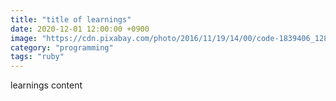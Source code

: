 ```yaml
---
title: "title of learnings"
date: 2020-12-01 12:00:00 +0900
image: "https://cdn.pixabay.com/photo/2016/11/19/14/00/code-1839406_1280.jpg"
category: "programming"
tags: "ruby"
---
```


learnings content
